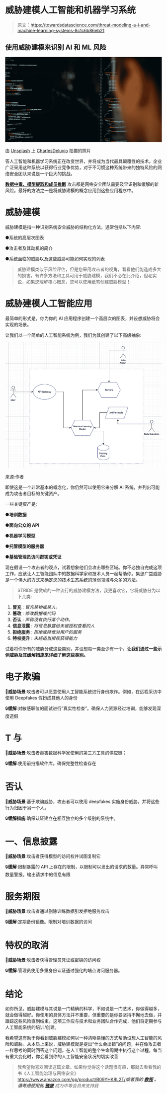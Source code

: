 # 威胁建模人工智能和机器学习系统

> 原文：<https://towardsdatascience.com/threat-modeling-a-i-and-machine-learning-systems-8c1c6b86eb21>

## 使用威胁建模来识别 AI 和 ML 风险

![](img/3e72ced73906fa8d2008c0aae4f9838f.png)

由 [Unsplash](https://unsplash.com?utm_source=medium&utm_medium=referral) 上 [CharlesDeluvio](https://unsplash.com/@charlesdeluvio) 拍摄的照片

答人工智能和机器学习系统正在改变世界，并将成为当代最具颠覆性的技术。企业广泛采用这种系统以获得行业竞争优势，对于不习惯这种系统带来的独特风险的网络安全团队来说是一个巨大的挑战。

[**数据中毒、模型提取和成员推断**](https://taimurcloud123.medium.com/how-to-start-penetration-testing-of-artificial-intelligence-c11e97b77dfa) 攻击都是网络安全团队需要及早识别和缓解的新风险。最好的方法之一是将威胁建模的概念应用到这些应用程序中。

# 威胁建模

威胁建模是指一种识别系统安全威胁的结构化方法，通常包括以下内容:

●系统的高层次图表

●攻击者及其动机的简介

●系统面临的威胁以及这些威胁可能如何实现的列表

> 威胁建模类似于风险评估，但是您采用攻击者的视角，看看他们能造成多大的损害。有许多方法和工具可用于威胁建模，我们不必在此介绍，但老实说，如果您理解核心概念，您可以使用纸笔创建威胁模型！

# 威胁建模人工智能应用

最简单的形式是，你为你的 AI 应用程序创建一个高层次的图表，并设想威胁将会实现的场景。

让我们以一个简单的人工智能系统为例，我们为其创建了以下高级抽象:

![](img/4ea692083fd08e9d8f7dc5747a4fb98c.png)

来源:作者

即使这是一个非常基本的概念化，你仍然可以使用它来分解 AI 系统，并列出可能成为攻击者目标的关键资产。

一些关键资产是:

**●培训数据**

**●面向公众的 API**

**●机器学习模型**

**●托管模型的服务器**

**●基础管理员访问密钥或凭证**

现在假设一个攻击者的观点，试着想象他们会攻击哪些区域。你不必独自完成这项工作，应该让人工智能团队中的数据科学家和技术人员一起帮助你。集思广益威胁是一个伟大的方式来确定您的技术生态系统的薄弱领域与众多的方法。

> STRIDE 是微软的一种流行的威胁建模方法，我更喜欢它，它将威胁分为以下几类:

1.  **冒充** : *冒充某物或某人。*
2.  **篡改** : *修改数据或代码*
3.  **否认** : *声称没有执行某个动作。*
4.  **信息泄露** : *将信息暴露给未被授权查看的人*
5.  **拒绝服务** : *拒绝或降低对用户的服务*
6.  **特权提升** : *未经适当授权获得能力*

试着将你所有的威胁分成这些类别，并设想每一类至少有一个。**让我们通过一些示例威胁及其缓解措施来详细了解这些类别。**

# 电子欺骗

🚨**威胁场景**:攻击者可以恶意使用人工智能系统进行身份欺诈。例如，在远程采访中使用 Deepfakes 假扮成其他人的身份

🔒**缓解**:对敏感职位的面试进行“真实性检查”。确保人力资源经过培训，能够发现深度造假

# **T** 与

🚨**威胁场景**:攻击者毒害数据科学家使用的第三方工具的供应链；

🔒**缓解**:使用前扫描软件库。确保完整性检查存在

# 否认

🚨**威胁场景**:基于欺骗威胁，攻击者可以使用 deepfakes 实施身份威胁，并将这些行为归因于另一个人。

🔒**缓解措施**:确保认证建立在相互独立的多个级别的系统中。

# 一、信息披露

🚨**威胁场景**:攻击者获得模型的访问权并试图复制它

🔒**缓解**:限制暴露的 API 上存在的限制，以限制可以发出的请求的数量。异常呼叫数量警报。输出请求中的信息有限

# 服务期限

🚨**威胁场景**:攻击者通过删除训练数据引发拒绝服务攻击

🔒**缓解**:定期备份镜像。限制对培训数据的访问

# 特权的取消

🚨**威胁场景**:攻击者获得管理员凭证或密钥的访问权

🔒**缓解**:管理员使用多重身份认证通过强化的端点访问服务器。

# 结论

如你所见，威胁建模与其说是一门精确的科学，不如说是一门艺术，你做得越多，就会做得越好。你使用的具体方法并不重要，但重要的是你要坚持不懈地去做，并跟踪这些风险直到结束。这项工作应与技术和业务团队合作完成，他们将定期参与人工智能系统的培训/创建。

我希望这有助于你看到威胁建模如何以一种清晰易懂的方式帮助设想人工智能的风险和威胁。从本质上来说，威胁建模就是提出“什么会出错”的问题，并在像攻击者一样思考的同时回答这个问题。在人工智能的整个生命周期中执行这个过程，每当有重大变化时，你会看到你的人工智能安全状况的切实改善

> 我希望你喜欢阅读这篇文章。如果你觉得这个话题很有趣，那就去看看我的书《人工智能治理与网络安全》<https://www.amazon.com/gp/product/B09YHK8L2T/>****或者我的*** [***教程***](https://cloudsecguy.gumroad.com/l/aigovernance) ***。请考虑使用此*** [***链接***](https://taimurcloud123.medium.com/membership) 成为中等会员来支持我*